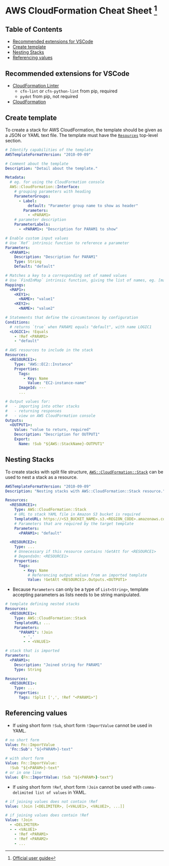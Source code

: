 # AWS CloudFormation Cheat Sheet [^userguide] <!-- omit in toc -->
[^userguide]: [Official user guide](https://docs.aws.amazon.com/AWSCloudFormation/latest/UserGuide/Welcome.html)

## Table of Contents <!-- omit in toc -->
- [Recommended extensions for VSCode](#recommended-extensions-for-vscode)
- [Create template](#create-template)
- [Nesting Stacks](#nesting-stacks)
- [Referencing values](#referencing-values)

## Recommended extensions for VSCode
- [CloudFormation Linter](https://github.com/aws-cloudformation/cfn-lint)
  - `cfn-lint` or `cfn-python-lint` from pip, required
  - `pydot` from pip, not required
- [CloudFormation](https://github.com/aws-scripting-guy/cform-VSCode)

## Create template
To create a stack for AWS CloudFormation, the template should be given as a JSON or YAML text file. The template must have the [`Resources`](https://docs.aws.amazon.com/AWSCloudFormation/latest/UserGuide/aws-template-resource-type-ref.html) top-level section.

```yaml
# Identify capabilities of the template
AWSTemplateFormatVersion: "2010-09-09"

# Comment about the template
Description: "Detail about the template."

Metadata:
  # eg. for using the CloudFormation console
  AWS::CloudFormation::Interface:
    # grouping parameters with heading
    ParameterGroups:
      - Label:
          default: "Parameter group name to show as header"
        Parameters:
          - <PARAM1>
    # parameter description
    ParameterLabels:
      - <PARAM1>: "Description for PARAM1 to show"

# Enable custom input values
# Use `Ref` intrinsic function to reference a parameter
Parameters:
  <PARAM1>:
    Description: "Description for PARAM1"
    Type: String
    Default: "default"

# Matches a key to a corresponding set of named values
# Use `FindInMap` intrinsic function, giving the list of names, eg. [map, key1, key2], to refer a specific value
Mappings:
  <MAP1>:
    <KEY1>:
      <NAME>: "value1"
    <KEY2>:
      <NAME>: "value2"

# Statements that define the circumstances by configuration
Conditions:
  # returns `true` when PARAM1 equals "default", with name LOGIC1
  <LOGIC1>: !Equals
    - !Ref <PARAM1>
    - "default"

# AWS resources to include in the stack
Resources:
  <RESOURCE1>:
    Type: "AWS::EC2::Instance"
    Properties:
      Tags:
        - Key: Name
          Value: "EC2-instance-name"
      ImageId: ---
      ...

# Output values for:
#   - importing into other stacks
#   - returning responses
#   - view on AWS CloudFormation console
Outputs:
  <OUTPUT1>:
    Value: "value to return, required"
    Description: "Description for OUTPUT1"
    Export:
      Name: !Sub "${AWS::StackName}-OUTPUT1"
```

## Nesting Stacks
To create stacks with split file structure, [`AWS::CloudFormation::Stack`](https://docs.aws.amazon.com/ja_jp/AWSCloudFormation/latest/UserGuide/aws-properties-stack.html) can be used to nest a stack as a resource.
```yaml
AWSTemplateFormatVersion: "2010-09-09"
Description: "Nesting stacks with AWS::CloudFormation::Stack resource."

Resources:
  <RESOURCE1>:
    Type: AWS::CloudFormation::Stack
    # URL to stack YAML file in Amazon S3 bucket is required
    TemplateURL: https://<S3_BUCKET_NAME>.s3.<REGION_CODE>.amazonaws.com/TEMPLATE.yml
    # Parameters that are required by the target template
    Parameters:
      <PARAM1>: "default"

  <RESOURCE2>:
    Type: ...
    # Unnecessary if this resource contains !GetAtt for <RESOURCE1>
    # DependsOn: <RESOURCE1>
    Properties:
      Tags:
        - Key: Name
          # Referencing output values from an imported template
          Value: !GetAtt <RESOURCE1>.Outputs.<OUTPUT1>
```

- Because `Parameters` can only be a type of `List<String>`, template accepting parameters as lists needs to be string manipulated.
```yaml
# template defining nested stacks
Resources:
  <RESOURCE1>:
    Type: AWS::CloudFormation::Stack
    TemplateURL: ...
    Parameters:
      "PARAM1": !Join
        - ','
        - - <VALUE1>
```
```yaml
# stack that is imported
Parameters:
  <PARAM1>:
    Description: "Joined string for PARAM1"
    Type: String

Resources:
  <RESOURCE1>:
    Type: ...
    Properties:
      Tags: !Split [',', !Ref "<PARAM1>"]
```

## Referencing values
- If using short form `!Sub`, short form `!ImportValue` cannot be used in YAML.
```yaml
# no short form
Value: Fn::ImportValue
  'Fn::Sub': "${<PARAM>}-text"

# with short form
Value: Fn::ImportValue:
  !Sub "${<PARAM>}-text"
# or in one line
Value: {Fn::ImportValue: !Sub "${<PARAM>}-text"}
```

- If using short form `!Ref`, short form `!Join` cannot be used with `comma-delimited list of values` in YAML.
```yaml
# if joining values does not contain !Ref
Value: !Join [<DELIMITER>, [<VALUE1>, <VALUE2>, ...]]

# if joining values does contain !Ref
Value: !Join
  - <DELIMITER>
  - - <VALUE1>
    - !Ref <PARAM1>
    - !Ref <PARAM2>
    - ...
```
